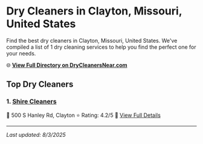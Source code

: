 # Dry Cleaners in Clayton, Missouri, United States

Find the best dry cleaners in Clayton, Missouri, United States. We've compiled a list of 1 dry cleaning services to help you find the perfect one for your needs.

🌐 **[View Full Directory on DryCleanersNear.com](https://drycleanersnear.com/city/US/Missouri/Clayton)**

## Top Dry Cleaners

### 1. [Shire Cleaners](https://drycleanersnear.com/dryCleaner/686f1ee11cef475d4de83ed5/shire-cleaners)
📍 500 S Hanley Rd, Clayton
⭐ Rating: 4.2/5
🔗 [View Full Details](https://drycleanersnear.com/dryCleaner/686f1ee11cef475d4de83ed5/shire-cleaners)


---

*Last updated: 8/3/2025*

